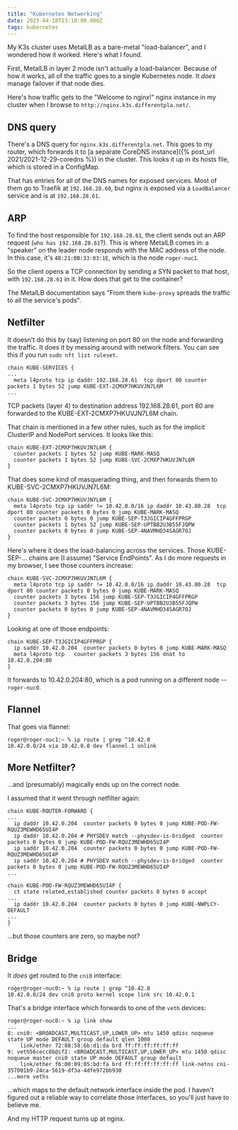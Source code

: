 ```yaml
---
title: "Kubernetes Networking"
date: 2023-04-18T13:10:00.000Z
tags: kubernetes
---
```


My K3s cluster uses MetalLB as a bare-metal "load-balancer", and I wondered how it worked. Here's what I found.

First, MetalLB in layer 2 mode isn't actually a load-balancer. Because of how it works, all of the traffic goes to a
single Kubernetes node. It _does_ manage failover if that node dies.

Here's how traffic gets to the "Welcome to nginx!" nginx instance in my cluster when I browse to `http://nginx.k3s.differentpla.net/`.

## DNS query

There's a DNS query for `nginx.k3s.differentpla.net`. This goes to my router, which forwards it to [a separate CoreDNS
instance]({% post_url 2021/2021-12-29-coredns %}) in the cluster. This looks it up in its hosts file, which is stored in
a ConfigMap.

That has entries for all of the DNS names for exposed services. Most of them go to Traefik at `192.168.28.60`, but nginx
is exposed via a `LoadBalancer` service and is at `192.168.28.61`.

## ARP

To find the host responsible for `192.168.28.61`, the client sends out an ARP request (`who has 192.168.28.61`?). This
is where MetalLB comes in: a "speaker" on the leader node responds with the MAC address of the node. In this case, it's
`48:21:0B:33:03:1E`, which is the node `roger-nuc1`.

So the client opens a TCP connection by sending a SYN packet to that host, with `192.168.28.61` in it. How does that get
to the container?

The MetalLB documentation says "From there `kube-proxy` spreads the traffic to all the service's pods".

## Netfilter

It doesn't do this by (say) listening on port 80 on the node and forwarding the traffic. It does it by messing around
with network filters. You can see this if you run `sudo nft list ruleset`.

```
chain KUBE-SERVICES {
...
  meta l4proto tcp ip daddr 192.168.28.61  tcp dport 80 counter packets 1 bytes 52 jump KUBE-EXT-2CMXP7HKUVJN7L6M
...
```

TCP packets (layer 4) to destination address 192.168.28.61, port 80 are forwarded to the KUBE-EXT-2CMXP7HKUVJN7L6M chain.

That chain is mentioned in a few other rules, such as for the implicit ClusterIP and NodePort services. It looks like this:

```
chain KUBE-EXT-2CMXP7HKUVJN7L6M {
  counter packets 1 bytes 52 jump KUBE-MARK-MASQ
  counter packets 1 bytes 52 jump KUBE-SVC-2CMXP7HKUVJN7L6M
}
```

That does some kind of masquerading thing, and then forwards them to KUBE-SVC-2CMXP7HKUVJN7L6M:

```
chain KUBE-SVC-2CMXP7HKUVJN7L6M {
  meta l4proto tcp ip saddr != 10.42.0.0/16 ip daddr 10.43.80.28  tcp dport 80 counter packets 0 bytes 0 jump KUBE-MARK-MASQ
  counter packets 0 bytes 0 jump KUBE-SEP-T3JGICIP4GFFPRGP
  counter packets 1 bytes 52 jump KUBE-SEP-UPTBB2U3B55FJQPW
  counter packets 0 bytes 0 jump KUBE-SEP-4NAVMHD34SAGR7OJ
}
```

Here's where it does the load-balancing across the services. Those KUBE-SEP-... chains are (I assume) "Service EndPoints". As I do more requests in my browser, I see those counters increase:

```
chain KUBE-SVC-2CMXP7HKUVJN7L6M {
  meta l4proto tcp ip saddr != 10.42.0.0/16 ip daddr 10.43.80.28  tcp dport 80 counter packets 0 bytes 0 jump KUBE-MARK-MASQ
  counter packets 3 bytes 156 jump KUBE-SEP-T3JGICIP4GFFPRGP
  counter packets 3 bytes 156 jump KUBE-SEP-UPTBB2U3B55FJQPW
  counter packets 0 bytes 0 jump KUBE-SEP-4NAVMHD34SAGR7OJ
}
```

Looking at one of those endpoints:

```
chain KUBE-SEP-T3JGICIP4GFFPRGP {
  ip saddr 10.42.0.204  counter packets 0 bytes 0 jump KUBE-MARK-MASQ
  meta l4proto tcp   counter packets 3 bytes 156 dnat to 10.42.0.204:80
}
```

It forwards to 10.42.0.204:80, which is a pod running on a different node -- `roger-nuc0`.

## Flannel

That goes via flannel:

```
roger@roger-nuc1:~ % ip route | grep ^10.42.0
10.42.0.0/24 via 10.42.0.0 dev flannel.1 onlink
```

## More Netfilter?

...and (presumably) magically ends up on the correct node.

I assumed that it went through netfilter again:

```
chain KUBE-ROUTER-FORWARD {
...
  ip daddr 10.42.0.204  counter packets 0 bytes 0 jump KUBE-POD-FW-RQUZ3MEWHD65UI4P
  ip daddr 10.42.0.204 # PHYSDEV match --physdev-is-bridged  counter packets 0 bytes 0 jump KUBE-POD-FW-RQUZ3MEWHD65UI4P
  ip saddr 10.42.0.204  counter packets 0 bytes 0 jump KUBE-POD-FW-RQUZ3MEWHD65UI4P
  ip saddr 10.42.0.204 # PHYSDEV match --physdev-is-bridged  counter packets 0 bytes 0 jump KUBE-POD-FW-RQUZ3MEWHD65UI4P
...
```

```
chain KUBE-POD-FW-RQUZ3MEWHD65UI4P {
  ct state related,established counter packets 0 bytes 0 accept
...
  ip daddr 10.42.0.204  counter packets 0 bytes 0 jump KUBE-NWPLCY-DEFAULT
...
}
```

...but those counters are zero, so maybe not?

## Bridge

It _does_ get routed to the `cni0` interface:

```
roger@roger-nuc0:~ % ip route | grep ^10.42.0
10.42.0.0/24 dev cni0 proto kernel scope link src 10.42.0.1
```

That's a bridge interface which forwards to one of the `veth` devices:

```
roger@roger-nuc0:~ % ip link show
...
8: cni0: <BROADCAST,MULTICAST,UP,LOWER_UP> mtu 1450 qdisc noqueue state UP mode DEFAULT group default qlen 1000
    link/ether 72:88:58:6b:d1:da brd ff:ff:ff:ff:ff:ff
9: veth56cecc8b@if2: <BROADCAST,MULTICAST,UP,LOWER_UP> mtu 1450 qdisc noqueue master cni0 state UP mode DEFAULT group default
    link/ether f6:00:09:05:bd:fa brd ff:ff:ff:ff:ff:ff link-netns cni-357001b9-24ca-5619-df3a-4dfe972bb930
...more veths
```

...which maps to the default network interface inside the pod. I haven't figured out a reliable way to correlate those
interfaces, so you'll just have to believe me.

And my HTTP request turns up at nginx.
